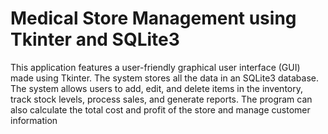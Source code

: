 # Medical Store Management using Tkinter and SQLite3

This application features a user-friendly graphical user interface (GUI) made using Tkinter. 
The system stores all the data in an SQLite3 database. The system allows users to add, edit, and delete items in the inventory, track stock levels, process sales, and generate reports.
The program can also calculate the total cost and profit of the store and manage customer information

